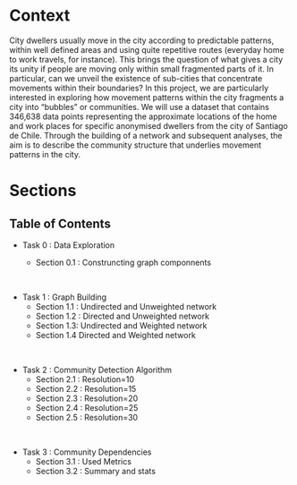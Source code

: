 # Context
City dwellers usually move in the city according to predictable patterns, within well defined areas and using quite repetitive routes (everyday home to work travels, for instance). 
This brings the question of what gives a city its unity if people are moving only within small fragmented parts of it. In particular, can we unveil the existence of sub-cities that concentrate movements within their boundaries?
In this project, we are particularly interested in exploring how movement patterns within the city fragments a city into “bubbles” or communities. We will use a dataset that contains 346,638 data points representing the approximate locations of the home and work places for specific anonymised dwellers from the city of Santiago de Chile.
Through the building of a network and subsequent analyses, the aim is to describe the community structure that underlies movement patterns in the city.


# Sections

## Table of Contents
 * Task 0 : Data Exploration

    * Section 0.1 : Construncting graph componnents
 
<br>
 
* Task 1 : Graph Building
    * Section 1.1 : Undirected and Unweighted network 
    * Section 1.2 : Directed   and Unweighted network 
    * Section 1.3:  Undirected and Weighted network 
    * Section 1.4   Directed   and Weighted network 
    
<br>

* Task 2 : Community Detection Algorithm
    * Section 2.1 :  Resolution=10
    * Section 2.2 :  Resolution=15
    * Section 2.3 :  Resolution=20
    * Section 2.4 :  Resolution=25
    * Section 2.5 :  Resolution=30
   
<br>

* Task 3 : Community Dependencies
    * Section 3.1 :  Used Metrics
    * Section 3.2 :  Summary and stats


